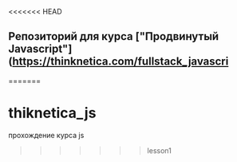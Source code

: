 <<<<<<< HEAD
## Репозиторий для курса ["Продвинутый Javascript"](https://thinknetica.com/fullstack_javascri
=======
# thiknetica_js
прохождение курса js
>>>>>>> lesson1
